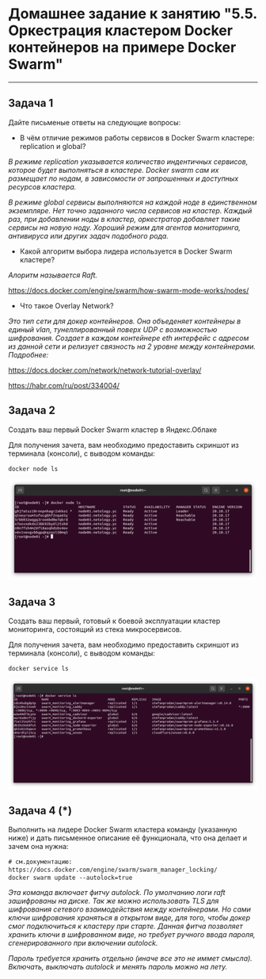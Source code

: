 # Домашнее задание к занятию "5.5. Оркестрация кластером Docker контейнеров на примере Docker Swarm"

---

## Задача 1

Дайте письменые ответы на следующие вопросы:

- В чём отличие режимов работы сервисов в Docker Swarm кластере: replication и global?

*В режиме replication указывается количество индентичных сервисов, которое будет выполняться в кластере. Docker swarm сам их размещает по нодам, в зависомости от запрошенных и доступных ресурсов кластера.*

*В режиме global сервисы выполняются на каждой ноде в единственном экземпляре. Нет точно заданного числа сервисов на кластер. Каждый раз, при добавлении ноды в кластер, оркестратор добавляет такие сервисы на новую ноду. Хороший режим для агентов мониторинга, антивируса или других задач подобного рода.*

- Какой алгоритм выбора лидера используется в Docker Swarm кластере?

*Алоритм называется Raft.*

https://docs.docker.com/engine/swarm/how-swarm-mode-works/nodes/

- Что такое Overlay Network?

*Это тип сети для докер контейнеров. Она объеденяет контейнеры в единый vlan, тунеллированный поверх UDP c возможностью шифрования. Создает в каждом контейнере eth интерфейс с адресом из данной сети и релизует связность на 2 уровне между контейнерами. Подробнее:*

https://docs.docker.com/network/network-tutorial-overlay/

https://habr.com/ru/post/334004/

## Задача 2

Создать ваш первый Docker Swarm кластер в Яндекс.Облаке

Для получения зачета, вам необходимо предоставить скриншот из терминала (консоли), с выводом команды:
```
docker node ls
```

![Screenshoot 1](./assets/05-virt-05-01.png)

## Задача 3

Создать ваш первый, готовый к боевой эксплуатации кластер мониторинга, состоящий из стека микросервисов.

Для получения зачета, вам необходимо предоставить скриншот из терминала (консоли), с выводом команды:
```
docker service ls
```

![Screenshoot 2](./assets/05-virt-05-02.png)

## Задача 4 (*)

Выполнить на лидере Docker Swarm кластера команду (указанную ниже) и дать письменное описание её функционала, что она делает и зачем она нужна:
```
# см.документацию: https://docs.docker.com/engine/swarm/swarm_manager_locking/
docker swarm update --autolock=true
```

*Эта команда включает фитчу autolock. По умолчанию логи raft зашифрованы на диске. Так же можно использовать TLS для шифрования сетевого взаимодействия между контейнерами. Но сами ключи шифрования храняться в открытом виде, для того, чтобы докер смог подключиться к кластеру при старте. Данная фитча позволяет хранить ключи в шифрованном виде, но требует ручного ввода пароля, сгенерированного при включении autolock.*

*Пароль требуется хранить отдельно (иначе все это не иммет смысла). Включать, выключать autolock и менять пароль можно на лету.*


